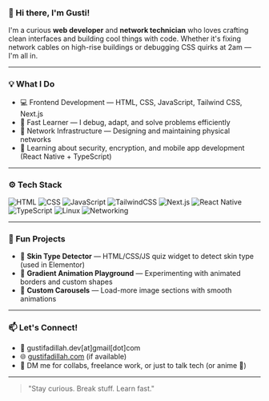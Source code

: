 ### 👋 Hi there, I'm Gusti!

I'm a curious **web developer** and **network technician** who loves crafting clean interfaces and building cool things with code. Whether it's fixing network cables on high-rise buildings or debugging CSS quirks at 2am — I'm all in.

---

### 💡 What I Do

- 💻 Frontend Development — HTML, CSS, JavaScript, Tailwind CSS, Next.js
- 🧠 Fast Learner — I debug, adapt, and solve problems efficiently
- 🧰 Network Infrastructure — Designing and maintaining physical networks
- 🔐 Learning about security, encryption, and mobile app development (React Native + TypeScript)

---

### ⚙️ Tech Stack

![HTML](https://img.shields.io/badge/-HTML5-E34F26?logo=html5&logoColor=fff&style=flat)
![CSS](https://img.shields.io/badge/-CSS3-1572B6?logo=css3&logoColor=fff&style=flat)
![JavaScript](https://img.shields.io/badge/-JavaScript-F7DF1E?logo=javascript&logoColor=000&style=flat)
![TailwindCSS](https://img.shields.io/badge/-TailwindCSS-38B2AC?logo=tailwind-css&logoColor=fff&style=flat)
![Next.js](https://img.shields.io/badge/-Next.js-000?logo=next.js&logoColor=fff&style=flat)
![React Native](https://img.shields.io/badge/-React_Native-61DAFB?logo=react&logoColor=000&style=flat)
![TypeScript](https://img.shields.io/badge/-TypeScript-3178C6?logo=typescript&logoColor=fff&style=flat)
![Linux](https://img.shields.io/badge/-Linux-FCC624?logo=linux&logoColor=000&style=flat)
![Networking](https://img.shields.io/badge/-Networking-006400?style=flat)

---

### 🚀 Fun Projects

- 🧪 **Skin Type Detector** — HTML/CSS/JS quiz widget to detect skin type (used in Elementor)
- 🎨 **Gradient Animation Playground** — Experimenting with animated borders and custom shapes
- 🔄 **Custom Carousels** — Load-more image sections with smooth animations

---

### 📫 Let's Connect!

- 📧 gustifadillah.dev[at]gmail[dot]com
- 🌐 [gustifadillah.com](https://gustifadillah.com) (if available)
- 💬 DM me for collabs, freelance work, or just to talk tech (or anime 👀)

---

> "Stay curious. Break stuff. Learn fast."

